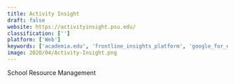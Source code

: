 ```yaml
---
title: Activity Insight
draft: false 
website: https://activityinsight.psu.edu/
classification: ['']
platform: ['Web']
keywords: ['academia.edu', 'frontline_insights_platform', 'google_for_education', 'infinite_campus', 'infinite_visions', 'lockdown_browser', 'masteryconnect', 'ou_campus', 'turnitin', 'yellowfolder']
image: 2020/04/Activity-Insight.png
---
```

School Resource Management